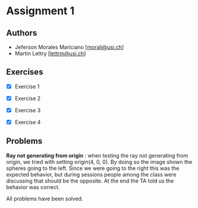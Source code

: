 # Assignment 1


## Authors

- Jeferson Morales Mariciano [moralj@usi.ch]
- Martin Lettry [lettrm@usi.ch]


## Exercises

- [x] Exercise 1
- [x] Exercise 2
- [x] Exercise 3
- [x] Exercise 4


## Problems

**Ray not generating from origin** :
when testing the ray not generating from origin, we tried with setting origin(4, 0, 0).
By doing so the image shown the spheres going to the left.
Since we were going to the right this was the expected behavior, but during sessions 
people among the class were discussing that should be the opposite. 
At the end the TA told us the behavior was correct.

All problems have been solved.